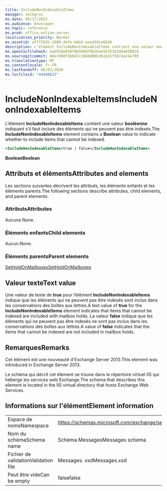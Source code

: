 ```yaml
---
title: IncludeNonIndexableItems
manager: sethgros
ms.date: 09/17/2015
ms.audience: Developer
ms.topic: reference
ms.prod: office-online-server
localization_priority: Normal
ms.assetid: af7f202b-2889-447e-bdeb-aaad18ce6b46
description: L’élément IncludeNonIndexableItems contient une valeur booléenne indiquant s’il faut inclure des éléments qui ne peuvent pas être indexés.
ms.openlocfilehash: eab559e938f0b949d79626ae5bf61b3d4a838924
ms.sourcegitcommit: 88ec988f2bb67c1866d06b361615f3674a24e795
ms.translationtype: MT
ms.contentlocale: fr-FR
ms.lasthandoff: 06/03/2020
ms.locfileid: "44460623"
---
```

# <a name="includenonindexableitems"></a><span data-ttu-id="a7113-103">IncludeNonIndexableItems</span><span class="sxs-lookup"><span data-stu-id="a7113-103">IncludeNonIndexableItems</span></span>

<span data-ttu-id="a7113-104">L’élément **IncludeNonIndexableItems** contient une valeur **booléenne** indiquant s’il faut inclure des éléments qui ne peuvent pas être indexés.</span><span class="sxs-lookup"><span data-stu-id="a7113-104">The **IncludeNonIndexableItems** element contains a **Boolean** value to indicate whether to include items that cannot be indexed.</span></span> 
  
```XML
<IncludeNonIndexableItems>true | false</IncludeNonIndexableItems>
```

 <span data-ttu-id="a7113-105">**Boolean**</span><span class="sxs-lookup"><span data-stu-id="a7113-105">**Boolean**</span></span>
## <a name="attributes-and-elements"></a><span data-ttu-id="a7113-106">Attributs et éléments</span><span class="sxs-lookup"><span data-stu-id="a7113-106">Attributes and elements</span></span>

<span data-ttu-id="a7113-107">Les sections suivantes décrivent les attributs, les éléments enfants et les éléments parents.</span><span class="sxs-lookup"><span data-stu-id="a7113-107">The following sections describe attributes, child elements, and parent elements.</span></span>
  
### <a name="attributes"></a><span data-ttu-id="a7113-108">Attributs</span><span class="sxs-lookup"><span data-stu-id="a7113-108">Attributes</span></span>

<span data-ttu-id="a7113-109">Aucune.</span><span class="sxs-lookup"><span data-stu-id="a7113-109">None.</span></span>
  
### <a name="child-elements"></a><span data-ttu-id="a7113-110">Éléments enfants</span><span class="sxs-lookup"><span data-stu-id="a7113-110">Child elements</span></span>

<span data-ttu-id="a7113-111">Aucun.</span><span class="sxs-lookup"><span data-stu-id="a7113-111">None.</span></span>
  
### <a name="parent-elements"></a><span data-ttu-id="a7113-112">Éléments parents</span><span class="sxs-lookup"><span data-stu-id="a7113-112">Parent elements</span></span>

[<span data-ttu-id="a7113-113">SetHoldOnMailboxes</span><span class="sxs-lookup"><span data-stu-id="a7113-113">SetHoldOnMailboxes</span></span>](setholdonmailboxes.md)
  
## <a name="text-value"></a><span data-ttu-id="a7113-114">Valeur texte</span><span class="sxs-lookup"><span data-stu-id="a7113-114">Text value</span></span>

<span data-ttu-id="a7113-115">Une valeur de texte de **true** pour l’élément **IncludeNonIndexableItems** indique que les éléments qui ne peuvent pas être indexés sont inclus dans les conservations des boîtes aux lettres.</span><span class="sxs-lookup"><span data-stu-id="a7113-115">A text value of **true** for the **IncludeNonIndexableItems** element indicates that items that cannot be indexed are included with mailbox holds.</span></span> <span data-ttu-id="a7113-116">La valeur **false** indique que les éléments qui ne peuvent pas être indexés ne sont pas inclus dans les conservations des boîtes aux lettres.</span><span class="sxs-lookup"><span data-stu-id="a7113-116">A value of **false** indicates that the items that cannot be indexed are not included in mailbox holds.</span></span> 
  
## <a name="remarks"></a><span data-ttu-id="a7113-117">Remarques</span><span class="sxs-lookup"><span data-stu-id="a7113-117">Remarks</span></span>

<span data-ttu-id="a7113-118">Cet élément est une nouveauté d'Exchange Server 2013.</span><span class="sxs-lookup"><span data-stu-id="a7113-118">This element was introduced in Exchange Server 2013.</span></span>
  
<span data-ttu-id="a7113-119">Le schéma qui décrit cet élément se trouve dans le répertoire virtuel IIS qui héberge les services web Exchange.</span><span class="sxs-lookup"><span data-stu-id="a7113-119">The schema that describes this element is located in the IIS virtual directory that hosts Exchange Web Services.</span></span>
  
## <a name="element-information"></a><span data-ttu-id="a7113-120">Informations sur l'élément</span><span class="sxs-lookup"><span data-stu-id="a7113-120">Element information</span></span>

|||
|:-----|:-----|
|<span data-ttu-id="a7113-121">Espace de noms</span><span class="sxs-lookup"><span data-stu-id="a7113-121">Namespace</span></span>  <br/> |https://schemas.microsoft.com/exchange/services/2006/messages  <br/> |
|<span data-ttu-id="a7113-122">Nom du schéma</span><span class="sxs-lookup"><span data-stu-id="a7113-122">Schema name</span></span>  <br/> |<span data-ttu-id="a7113-123">Schéma Messages</span><span class="sxs-lookup"><span data-stu-id="a7113-123">Messages schema</span></span>  <br/> |
|<span data-ttu-id="a7113-124">Fichier de validation</span><span class="sxs-lookup"><span data-stu-id="a7113-124">Validation file</span></span>  <br/> |<span data-ttu-id="a7113-125">Messages. xsd</span><span class="sxs-lookup"><span data-stu-id="a7113-125">Messages.xsd</span></span>  <br/> |
|<span data-ttu-id="a7113-126">Peut être vide</span><span class="sxs-lookup"><span data-stu-id="a7113-126">Can be empty</span></span>  <br/> |<span data-ttu-id="a7113-127">false</span><span class="sxs-lookup"><span data-stu-id="a7113-127">false</span></span>  <br/> |
   

